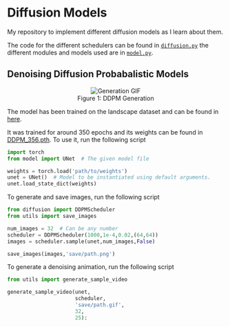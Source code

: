 # Diffusion Models
My repository to implement different diffusion models as I learn about them.

The code for the different schedulers can be found in [`diffusion.py`](diffusion.py) the different modules and models used are in [`model.py`](model.py). 

## Denoising Diffusion Probabalistic Models

 <p align="center">
  <img src="assets/DDPM/generation.gif" alt="Generation GIF">
  <br>
  Figure 1: DDPM Generation
</p>

The model has been trained on the landscape dataset and can be found in [here](https://www.kaggle.com/datasets/arnaud58/landscape-pictures). 

It was trained for around 350 epochs and its weights can be found in [DDPM_356.pth](weights/DDPM_356.pth). To use it, run the following script
```python
import torch
from model import UNet  # The given model file

weights = torch.load('path/to/weights')
unet = UNet()  # Model to be instantiated using default arguments.
unet.load_state_dict(weights)
```
To generate and save images, run the following script
```python
from diffusion import DDPMScheduler
from utils import save_images

num_images = 32  # Can be any number
scheduler = DDPMScheduler(1000,1e-4,0.02,(64,64))
images = scheduler.sample(unet,num_images,False)

save_images(images,'save/path.png')
```
To generate a denoising animation, run the following script
```python
from utils import generate_sample_video

generate_sample_video(unet,
                      scheduler,
                      'save/path.gif',
                      32,
                      25):
```